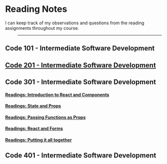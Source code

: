 # **Reading Notes**

I can keep track of my observations and questions from the reading assignments throughout my course.

 > ---

## **Code 101 - Intermediate Software Development**

## [**Code 201 - Intermediate Software Development**](https://github.com/IsmailAlamir/my-notes)

## **Code 301 - Intermediate Software Development**
#### [Readings: Introduction to React and Components](Class-01.md)
#### [Readings: State and Props](Class-02.md)
#### [Readings: Passing Functions as Props](Class-03.md)
#### [Readings: React and Forms](Class-04.md)
#### [Readings: Putting it all together](Class-05.md)



 


## **Code 401 - Intermediate Software Development**
